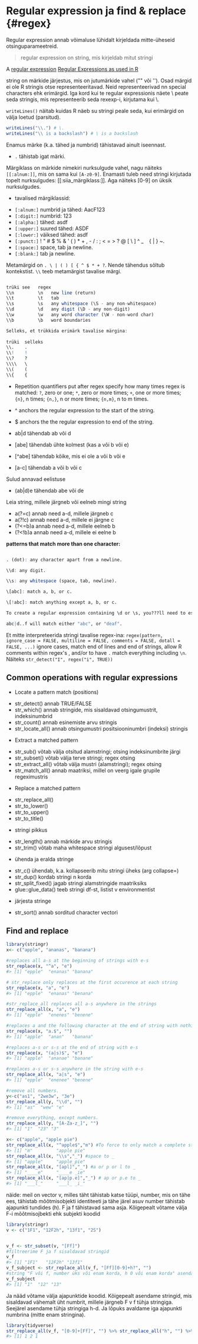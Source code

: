 

# Regular expression ja find & replace {#regex}

Regular expression annab võimaluse lühidalt kirjeldada mitte-üheseid otsinguparameetreid.

> regular expression on string, mis kirjeldab mitut stringi


A [regular expression](https://stat.ethz.ch/R-manual/R-devel/library/base/html/regex.html)  [Regular Expressions as used in R](https://stat.ethz.ch/R-manual/R-devel/library/base/html/regex.html)


string on märkide järjestus, mis on jutumärkide vahel ("" või ''). 
Osad märgid ei ole R stringis otse representeeritavad. 
Neid representeerivad nn special characters ehk erimärgid.
Iga kord kui te regular expressionis näete \ peate seda stringis, mis representeerib seda rexexp-i, kirjutama kui \\.

`writeLines()` näitab kuidas R näeb su stringi peale seda, kui erimärgid on välja loetud (parsitud).  


```r
writeLines("\\.") # \.
writeLines("\\ is a backslash") # \ is a backslash
```


Enamus märke (k.a. tähed ja numbrid) tähistavad ainult iseennast. 

+ `.` tähistab igat märki.

Märgiklass on märkide nimekiri nurksulgude vahel, nagu näiteks `[[:alnum:]]`, mis on sama kui `[A-z0-9]`. Enamasti tuleb need stringi kirjutada topelt nurksulgudes: [[:siia_märgiklass:]]. Aga näiteks [0-9] on üksik nurksulgudes.  

+ tavalised märgiklassid:
- `[:alnum:]` numbrid ja tähed: AacF123 
- `[:digit:]` numbrid: 123
- `[:alpha:]` tähed: asdf
- `[:upper:]` suured tähed: ASDF
- `[:lower:]` väiksed tähed: asdf
- `[:punct:]` ! " # $ % & ' ( ) * + , - / : ; < = > ? @ [ \ ] ^ _ ` ` { | } ~. 
- `[:space:]` space, tab ja newline.
- `[:blank:]` tab ja newline.

Metamärgid on `. \ | ( ) [ { ^ $ * + ?`. Nende tähendus sõltub kontekstist. `\\` teeb metamärgist tavalise märgi.


```r

trüki see   regex
\\n         \n   new line (return)
\\t         \t   tab
\\s         \s   any whitespace (\S - any non-whitespace)
\\d         \d   any digit (\D - any non-digit) 
\\w         \w   any word character (\W - non-word char)
\\b         \b   word boundaries

Selleks, et trükkida erimärk tavalise märgina:
  
trüki  selleks  
\\.    .
\\!    !
\\?    ?        
\\\\   \
\\(    (
\\{    {

```



+ Repetition quantifiers put after regex specify how many times regex is matched: `?`, zero or one; `*`, zero or more times; `+`, one or more times; `{n}`, n times; `{n,}`, n or more times; `{n,m}`, n to m times. 
+ ^ anchors the regular expression to the start of the string.
+ $ anchors the the regular expression to end of the string.

+ ab|d tähendab ab või d
+ [abe] tähendab ühte kolmest (kas a või b või e)
+ [^abe] tähendab kõike, mis ei ole a või b või e
+ [a-c] tähendab a või b või c

Sulud annavad eelistuse

+ (ab|d)e tähendab abe või de

Leia string, millele järgneb või eelneb mingi string

+ a(?=c) annab need a-d, millele järgneb c
+ a(?!c) annab need a-d, millele ei järgne c
+ (?<=b)a annab need a-d, millele eelneb b
+ (?<!b)a annab need a-d, millele ei eelne b

**patterns that match more than one character:**



```r

. (dot): any character apart from a newline.

\\d: any digit.

\\s: any whitespace (space, tab, newline).

\[abc]: match a, b, or c.

\[!abc]: match anything except a, b, or c.

To create a regular expression containing \d or \s, you???ll need to escape the \ for the string, so you will type "\\\\d" or "\\\\s".

abc|d..f will match either "abc", or "deaf". 
```



Et mitte interpreteerida stringi tavalise regex-ina:
`regex(pattern, ignore_case = FALSE, multiline = FALSE, comments = FALSE, dotall = FALSE, ...)` ignore cases, match end of lines and end of strings, allow R comments within regex's , and/or to have `.` match everything including `\n`. 
Näiteks `str_detect("I", regex("i", TRUE))`


## Common operations with regular expressions

+ Locate a pattern match (positions)
- str_detect() annab TRUE/FALSE
- str_which() annab stringide, mis sisaldavad otsingumustrit, indeksinumbrid
- str_count() annab esinemiste arvu stringis
- str_locate_all() annab otsingumustri positsiooninumbri (indeksi) stringis

+ Extract a matched pattern
- str_sub() võtab välja otsitud alamstringi; otsing indeksinumbrite järgi
- str_subset() võtab välja terve stringi; regex otsing
- str_extract_all() võtab välja mustri (alamstringi); regex otsing 
- str_match_all() annab maatriksi, millel on veerg igale grupile regeximustris

+ Replace a matched pattern
- str_replace_all()
- str_to_lower()
- str_to_upper()
- str_to_title()

+ stringi pikkus
- str_length() annab märkide arvu stringis
- str_trim() võtab maha whitespace stringi algusest/lõpust

+ ühenda ja eralda stringe
- str_c() ühendab, k.a. kollapseerib mitu stringi üheks (arg collapse=)
- str_dup() kordab stringi n korda
- str_split_fixed() jagab stringi alamstringide maatriksiks
- glue::glue_data() teeb stringi df-st, listist v environmentist

+ järjesta stringe
- str_sort() annab sorditud character vectori

## Find and replace


```r
library(stringr)
x<- c("apple", "ananas", "banana")

#replaces all a-s at the beginning of strings with e-s
str_replace(x, "^a", "e") 
#> [1] "epple"  "enanas" "banana"

# str_replace only replaces at the first occurence at each string
str_replace(x, "a", "e") 
#> [1] "epple"  "enanas" "benana"

#str_replace_all replaces all a-s anywhere in the strings
str_replace_all(x, "a", "e") 
#> [1] "epple"  "enenes" "benene"

#replaces a and the following character at the end of string with nothing (i.e. deletes 2 chars)
str_replace(x, "a.$", "")
#> [1] "apple"  "anan"   "banana"

#replaces a-s or s-s at the end of string with e-s
str_replace(x, "(a|s)$", "e")
#> [1] "apple"  "ananae" "banane"

#replaces a-s or s-s anywhere in the string with e-s
str_replace_all(x, "a|s", "e")
#> [1] "epple"  "enenee" "benene"

#remove all numbers. 
y<-c("as1", "2we3w", "3e")
str_replace_all(y, "\\d", "") 
#> [1] "as"  "wew" "e"

#remove everything, except numbers. 
str_replace_all(y, "[A-Za-z_]", "") 
#> [1] "1"  "23" "3"
```




```r
x<- c("apple", "apple pie")
str_replace_all(x, "^apple$","m") #To force to only match a complete string:
#> [1] "m"         "apple pie"
str_replace_all(x, "\\s","_") #space to _
#> [1] "apple"     "apple_pie"
str_replace_all(x, "[apl]","_") #a or p or l to _
#> [1] "____e"     "____e _ie"
str_replace_all(x, "[ap|p.e]","_") # ap or p.e to _
#> [1] "___l_"     "___l_ _i_"
```

näide: meil on vector v, milles täht tähistab katse tüüpi, number, mis on tähe ees, tähistab mõõtmisobjekti identiteeti ja tähe järel asuv number tähistab ajapunkti tundides (h). F ja f tähistavad sama asja. Kõigepealt võtame välja F-i mõõtmisojbekti ehk subjekti koodid

```r
library(stringr)
v <- c("1F1", "12F2h", "13f1", "2S")


v_f <- str_subset(v, "[Ff]") 
#filtreerime F ja f sisaldavad stringid
v_f
#> [1] "1F1"   "12F2h" "13f1"
v_f_subject <- str_replace_all(v_f, "[Ff][0-9]+h?", "") 
#string "F või f, number üks või enam korda, h 0 või enam korda" asendada tühja stringiga
v_f_subject
#> [1] "1"  "12" "13"
```

Ja nääd võtame välja ajapunktide koodid. Kõigepealt asendame stringid, mis sisaldavad vähemalt üht numbrit, millele järgneb F v f tühja stringiga. Seejärel asendame tühja stringiga h-d. Ja lõpuks avaldame iga ajapunkti numbrina (mitte enam stringina).


```r
library(tidyverse)
str_replace_all(v_f, "[0-9]+[Ff]", "") %>% str_replace_all("h", "") %>% as.integer
#> [1] 1 2 1
```

